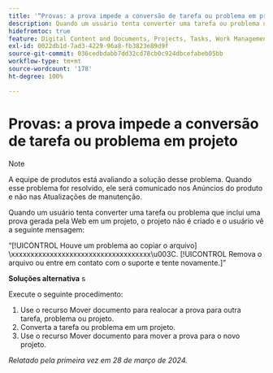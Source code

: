 ```yaml
---
title: '“Provas: a prova impede a conversão de tarefa ou problema em projeto”'
description: Quando um usuário tenta converter uma tarefa ou problema que inclui uma prova gerada pela Web em um projeto, o projeto não é criado e o usuário vê uma mensagem. Uma solução alternativa está disponível.
hidefromtoc: true
feature: Digital Content and Documents, Projects, Tasks, Work Management
exl-id: 0022db1d-7ad3-4229-96a8-fb3823e89d9f
source-git-commit: 036cedbdabb7dd32cd78cb0c924dbcefabeb05bb
workflow-type: tm+mt
source-wordcount: '178'
ht-degree: 100%

---
```


# Provas: a prova impede a conversão de tarefa ou problema em projeto

>[!NOTE]
>
>A equipe de produtos está avaliando a solução desse problema. Quando esse problema for resolvido, ele será comunicado nos Anúncios do produto e não nas Atualizações de manutenção.

Quando um usuário tenta converter uma tarefa ou problema que inclui uma prova gerada pela Web em um projeto, o projeto não é criado e o usuário vê a seguinte mensagem:

“[!UICONTROL Houve um problema ao copiar o arquivo] \xxxxxxxxxxxxxxxxxxxxxxxxxxxxxxxxxxxx\u003C\. [!UICONTROL Remova o arquivo ou entre em contato com o suporte e tente novamente.]”

**Soluções alternativa** s

Execute o seguinte procedimento:

1. Use o recurso Mover documento para realocar a prova para outra tarefa, problema ou projeto.
2. Converta a tarefa ou problema em um projeto.
3. Use o recurso Mover documento para mover a prova para o novo projeto.

_Relatado pela primeira vez em 28 de março de 2024._

